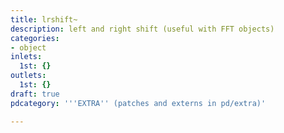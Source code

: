 ```yaml
---
title: lrshift~
description: left and right shift (useful with FFT objects)
categories:
- object
inlets:
  1st: {}
outlets:
  1st: {}
draft: true
pdcategory: '''EXTRA'' (patches and externs in pd/extra)'

---
```


